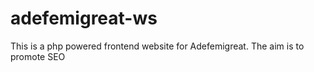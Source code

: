 # adefemigreat-ws
This is a php powered frontend website for Adefemigreat. The aim is to promote SEO
